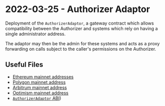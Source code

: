# 2022-03-25 - Authorizer Adaptor

Deployment of the `AuthorizerAdaptor`, a gateway contract which allows compatibility between the Authorizer and systems which rely on having a single administrator address.

The adaptor may then be the admin for these systems and acts as a proxy forwarding on calls subject to the caller's permissions on the Authorizer.

## Useful Files

- [Ethereum mainnet addresses](./output/mainnet.json)
- [Polygon mainnet address](./output/polygon.json)
- [Arbitrum mainnet address](./output/arbitrum.json)
- [Optimism mainnet address](./output/optimism.json)
- [`AuthorizerAdaptor` ABI](./abi/AuthorizerAdaptor.json))
